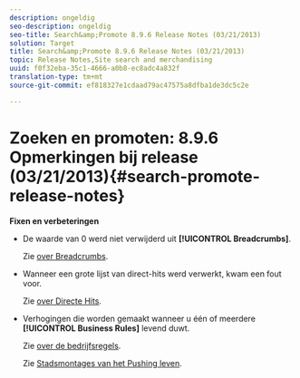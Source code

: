 ```yaml
---
description: ongeldig
seo-description: ongeldig
seo-title: Search&amp;Promote 8.9.6 Release Notes (03/21/2013)
solution: Target
title: Search&amp;Promote 8.9.6 Release Notes (03/21/2013)
topic: Release Notes,Site search and merchandising
uuid: f0f32eba-35c1-4666-a0b8-ec8adc4a832f
translation-type: tm+mt
source-git-commit: ef818327e1cdaad79ac47575a8dfba1de3dc5c2e

---
```



# Zoeken en promoten: 8.9.6 Opmerkingen bij release (03/21/2013){#search-promote-release-notes}

**Fixen en verbeteringen**

* De waarde van 0 werd niet verwijderd uit **[!UICONTROL Breadcrumbs]**.

   Zie [over Breadcrumbs](../c-about-design-menu/c-about-breadcrumbs.md#concept_FB8A943C594A4A1593B118141DA61F03).

* Wanneer een grote lijst van direct-hits werd verwerkt, kwam een fout voor.

   Zie [over Directe Hits](../c-about-rules-menu/c-about-direct-hits.md#concept_C5EE074A19FD4D5B8DD21DB575E35565).

* Verhogingen die worden gemaakt wanneer u één of meerdere **[!UICONTROL Business Rules]** levend duwt.

   Zie [over de bedrijfsregels](../c-about-rules-menu/c-about-business-rules.md#concept_2A93D76216754D3D8412CDEA00BD26BD).

   Zie [Stadsmontages van het Pushing leven](../c-about-staging.md#task_44306783B4C0408AAA58B471DAF2D9A4).

